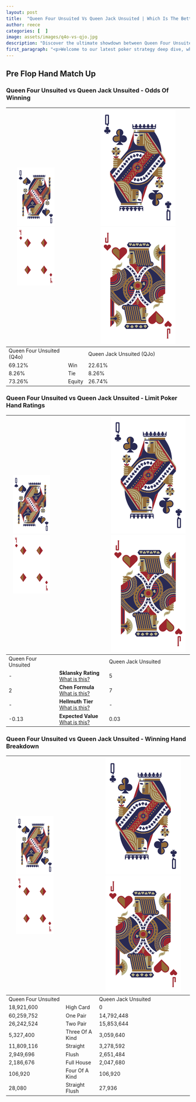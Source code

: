 ```yaml
---
layout: post
title:  "Queen Four Unsuited Vs Queen Jack Unsuited | Which Is The Better Hand In Poker? A Complete Guide"
author: reece
categories: [  ]
image: assets/images/q4o-vs-qjo.jpg
description: "Discover the ultimate showdown between Queen Four Unsuited and Queen Jack Unsuited in poker! Uncover the odds, strategies, and scenarios where one hand triumphs over the other. Get ready to up your poker game with this thrilling analysis."
first_paragraph: "<p>Welcome to our latest poker strategy deep dive, where we're pitting two distinct hands against each other in a high-stakes showdown: Queen Four Unsuited vs Queen Jack Unsuited.</p><p>In the dynamic world of poker, every decision counts, and knowing which hand holds the upper hand is key to your success at the table.</p><p>In this article, we'll dissect these two hands, explore the scenarios where one dominates the other, and equip you with the knowledge to make strategic choices that can tip the odds in your favor.</p><p>Get ready to unravel the intriguing dynamics of these poker hands and elevate your game to new heights.</p>"
---
```




[comment]: # (sp0)

## Pre Flop Hand Match Up

<div class="table hand-ratings" markdown="1"> 



### Queen Four Unsuited vs Queen Jack Unsuited - Odds Of Winning


    
| ![image info](assets/images/hand1/Q.png) ![image info](assets/images/hand1/4o.png) |  | ![image info](assets/images/hand2/Q.png) ![image info](assets/images/hand2/Jo.png) |
| -------- | -------- | -------- |
| Queen Four Unsuited (Q4o) |  | Queen Jack Unsuited (QJo) |
| 69.12% | Win | 22.61% |
| 8.26% | Tie | 8.26% |
| 73.26% | Equity | 26.74% |




[comment]: # (sp1)



### Queen Four Unsuited vs Queen Jack Unsuited - Limit Poker Hand Ratings


    
| ![image info](assets/images/hand1/Q.png) ![image info](assets/images/hand1/4o.png) |  | ![image info](assets/images/hand2/Q.png) ![image info](assets/images/hand2/Jo.png) |
| -------- | -------- | -------- |
| Queen Four Unsuited |  | Queen Jack Unsuited |
| - | **Sklansky Rating** [What is this?](/sklansky-rating-explained) | 5 |
| 2 | **Chen Formula** [What is this?](/chen-formula-explained) | 7 |
| - | **Hellmuth Tier** [What is this?](/Hellmuth-tier-explained) | - |
| -0.13 | **Expected Value** [What is this?](/expected-value-explained) | 0.03 |




[comment]: # (sp2)



### Queen Four Unsuited vs Queen Jack Unsuited - Winning Hand Breakdown


    
| ![image info](assets/images/hand1/Q.png) ![image info](assets/images/hand1/4o.png) |  | ![image info](assets/images/hand2/Q.png) ![image info](assets/images/hand2/Jo.png) |
| -------- | -------- | -------- |
| Queen Four Unsuited |  | Queen Jack Unsuited |
| 18,921,600 | High Card | 0 |
| 60,259,752 | One Pair | 14,792,448 |
| 26,242,524 | Two Pair | 15,853,644 |
| 5,327,400 | Three Of A Kind | 3,059,640 |
| 11,809,116 | Straight | 3,278,592 |
| 2,949,696 | Flush | 2,651,484 |
| 2,186,676 | Full House | 2,047,680 |
| 106,920 | Four Of A Kind | 106,920 |
| 28,080 | Straight Flush | 27,936 |




[comment]: # (sp3)



</div>

[comment]: # (sp4)



[comment]: # (sp5)

